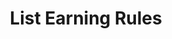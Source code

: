 ---
title: List Earning Rules
type: endpoint
category: 639ba2628407100061f5faac
slug: list-earning-rules
parentDoc: 639ba2658407100061f5fab6
hidden: false
order: 20
---